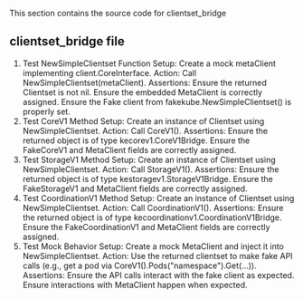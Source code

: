 This section contains the source code for clientset_bridge

## clientset_bridge file 

1. Test NewSimpleClientset Function
Setup: Create a mock metaClient implementing client.CoreInterface.
Action: Call NewSimpleClientset(metaClient).
Assertions:
Ensure the returned Clientset is not nil.
Ensure the embedded MetaClient is correctly assigned.
Ensure the Fake client from fakekube.NewSimpleClientset() is properly set.
2. Test CoreV1 Method
Setup: Create an instance of Clientset using NewSimpleClientset.
Action: Call CoreV1().
Assertions:
Ensure the returned object is of type kecorev1.CoreV1Bridge.
Ensure the FakeCoreV1 and MetaClient fields are correctly assigned.
3. Test StorageV1 Method
Setup: Create an instance of Clientset using NewSimpleClientset.
Action: Call StorageV1().
Assertions:
Ensure the returned object is of type kestoragev1.StorageV1Bridge.
Ensure the FakeStorageV1 and MetaClient fields are correctly assigned.
4. Test CoordinationV1 Method
Setup: Create an instance of Clientset using NewSimpleClientset.
Action: Call CoordinationV1().
Assertions:
Ensure the returned object is of type kecoordinationv1.CoordinationV1Bridge.
Ensure the FakeCoordinationV1 and MetaClient fields are correctly assigned.
5. Test Mock Behavior
Setup: Create a mock MetaClient and inject it into NewSimpleClientset.
Action: Use the returned clientset to make fake API calls (e.g., get a pod via CoreV1().Pods("namespace").Get(...)).
Assertions:
Ensure the API calls interact with the fake client as expected.
Ensure interactions with MetaClient happen when expected.